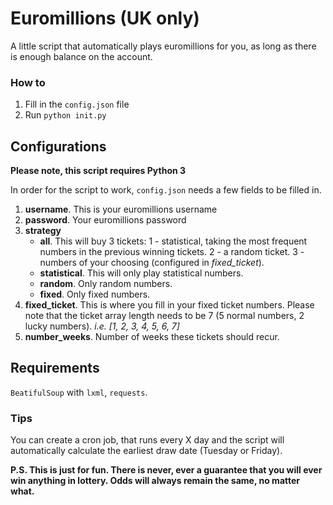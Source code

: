 # Euromillions (UK only)

A little script that automatically plays euromillions for you, as long as there is enough balance on the account.

### How to

1. Fill in the `config.json` file
2. Run `python init.py`

## Configurations

**Please note, this script requires Python 3**

In order for the script to work, `config.json` needs a few fields to be filled in.

1. **username**. This is your euromillions username
2. **password**. Your euromillions password
3. **strategy**
   * **all**. This will buy 3 tickets: 1 - statistical, taking the most frequent numbers in the previous winning tickets. 2 - a random ticket. 3 - numbers of your choosing (configured in _fixed_ticket_).
   * **statistical**. This will only play statistical numbers.
   * **random**. Only random numbers.
   * **fixed**. Only fixed numbers.
4. **fixed_ticket**. This is where you fill in your fixed ticket numbers. Please note that the ticket array length needs to be 7 (5 normal numbers, 2 lucky numbers). _i.e. [1, 2, 3, 4, 5, 6, 7]_
5. **number_weeks**. Number of weeks these tickets should recur.

## Requirements

`BeatifulSoup` with `lxml`, `requests`.

### Tips

You can create a cron job, that runs every X day and the script will automatically calculate the earliest draw date (Tuesday or Friday).

**P.S. This is just for fun. There is never, ever a guarantee that you will ever win anything in lottery. Odds will always remain the same, no matter what.**
